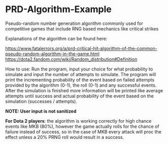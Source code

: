 # PRD-Algorithm-Example
Pseudo-random number generation algorithm commonly used for competitive games that include RNG based mechanics like critical strikes

Explanations of the algorithm can be found here:

https://www.fatalerrors.org/a/prd-critical-hit-algorithm-of-the-common-pseudo-random-algorithm-in-the-game.html
https://dota2.fandom.com/wiki/Random_distribution#Definition

How to use:
Run the program, input your choice for what probability to simulate and input the number of attempts to simulate.
The program will print the incrementing probability of the event based on failed attempts provided by the algorithm (0-1), 
the roll (0-1) and any successful events. After the simulation is finished more information will be printed like average 
attempts until success and actual probability of the event based on the simulation (successes / attempts).

**NOTE: User input is not sanitized**

**For Dota 2 players**: the algorithm is working correctly for high chance events like MKB (80%), however the game actually rolls
for the chance of failure instead of success, so in the case of MKB every attack will proc the effect unless a 20% PRNG roll would
result in a success.
